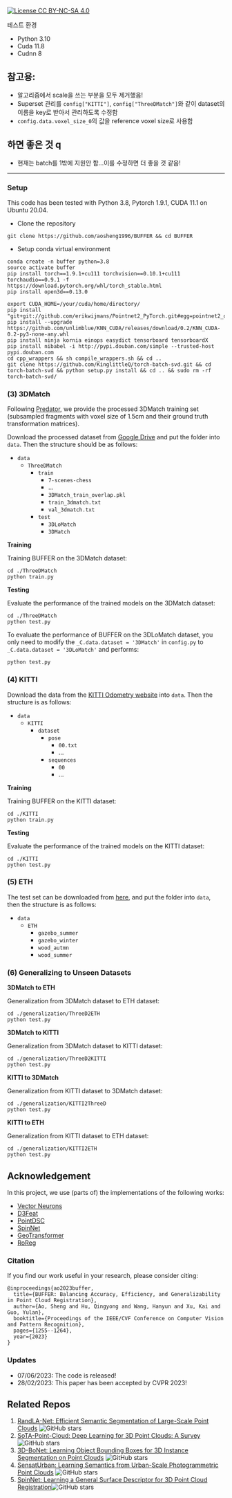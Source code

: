 [![License CC BY-NC-SA 4.0](https://img.shields.io/badge/license-CC4.0-blue.svg)](https://creativecommons.org/licenses/by-nc-sa/4.0/legalcode)

테스트 환경
- Python 3.10 
- Cuda 11.8 
- Cudnn 8 

## 참고용:

- 알고리즘에서 scale을 쓰는 부분을 모두 제거했음!
- Superset 관리를 `config["KITTI"]`, `config["ThreeDMatch"]`와 같이 dataset의 이름을 key로 받아서 관리하도록 수정함
- `config.data.voxel_size_0`의 값을 reference voxel size로 사용함

## 하면 좋은 것 q

- 현재는 batch를 1밖에 지원안 함...이를 수정하면 더 좋을 것 같음!

---

###  Setup
This code has been tested with Python 3.8, Pytorch 1.9.1, CUDA 11.1 on Ubuntu 20.04.
 
- Clone the repository 
```
git clone https://github.com/aosheng1996/BUFFER && cd BUFFER
```
- Setup conda virtual environment
```
conda create -n buffer python=3.8
source activate buffer
pip install torch==1.9.1+cu111 torchvision==0.10.1+cu111 torchaudio==0.9.1 -f https://download.pytorch.org/whl/torch_stable.html
pip install open3d==0.13.0

export CUDA_HOME=/your/cuda/home/directory/
pip install "git+git://github.com/erikwijmans/Pointnet2_PyTorch.git#egg=pointnet2_ops&subdirectory=pointnet2_ops_lib"
pip install --upgrade https://github.com/unlimblue/KNN_CUDA/releases/download/0.2/KNN_CUDA-0.2-py3-none-any.whl
pip install ninja kornia einops easydict tensorboard tensorboardX
pip install nibabel -i http://pypi.douban.com/simple --trusted-host pypi.douban.com
cd cpp_wrappers && sh compile_wrappers.sh && cd ..
git clone https://github.com/KinglittleQ/torch-batch-svd.git && cd torch-batch-svd && python setup.py install && cd .. && sudo rm -rf torch-batch-svd/
```

### (3) 3DMatch
Following [Predator](https://github.com/prs-eth/OverlapPredator.git), we provide the processed 3DMatch training set (subsampled fragments with voxel size of 1.5cm and their ground truth transformation matrices). 

Download the processed dataset from [Google Drive](https://drive.google.com/drive/folders/1tWVV4u_YablYmPta8fmHLY-JN4kZWh8R?usp=sharing) and put the folder into `data`. 
Then the structure should be as follows:

- `data`
    - `ThreeDMatch`
        - `train`
            - `7-scenes-chess`
            - ...
            - `3DMatch_train_overlap.pkl`
            - `train_3dmatch.txt`
            - `val_3dmatch.txt`
        - `test`
            - `3DLoMatch`
            - `3DMatch`

**Training**

Training BUFFER on the 3DMatch dataset:
```
cd ./ThreeDMatch
python train.py
```
**Testing**

Evaluate the performance of the trained models on the 3DMatch dataset:

```
cd ./ThreeDMatch
python test.py
```
To evaluate the performance of BUFFER on the 3DLoMatch dataset, you only need to modify the `_C.data.dataset = '3DMatch'` in `config.py` to `_C.data.dataset = '3DLoMatch'` and performs:
```
python test.py
``` 

### (4) KITTI
Download the data from the [KITTI Odometry website](http://www.cvlibs.net/datasets/kitti/eval_odometry.php) into `data`. 
Then the structure is as follows:

- `data`
    - `KITTI`
        - `dataset`
            - `pose`
                - `00.txt`
                - ...
            - `sequences`
                - `00`
                - ...

**Training**

Training BUFFER on the KITTI dataset:

```
cd ./KITTI
python train.py
```

**Testing**

Evaluate the performance of the trained models on the KITTI dataset:

```
cd ./KITTI
python test.py
```

### (5) ETH

The test set can be downloaded from [here](https://share.phys.ethz.ch/~gsg/3DSmoothNet/data/ETH.rar), and put the folder into `data`, then the structure is as follows:

- `data`
    - `ETH`
        - `gazebo_summer`
        - `gazebo_winter`
        - `wood_autmn`
        - `wood_summer`


### (6) Generalizing to Unseen Datasets 

**3DMatch to ETH**

Generalization from 3DMatch dataset to ETH dataset:
```
cd ./generalization/ThreeD2ETH
python test.py
```

**3DMatch to KITTI**

Generalization from 3DMatch dataset to KITTI dataset:

```
cd ./generalization/ThreeD2KITTI
python test.py
```

**KITTI to 3DMatch**

Generalization from KITTI dataset to 3DMatch dataset:
```
cd ./generalization/KITTI2ThreeD
python test.py
```

**KITTI to ETH**

Generalization from KITTI dataset to ETH dataset:
```
cd ./generalization/KITTI2ETH
python test.py
```

## Acknowledgement

In this project, we use (parts of) the implementations of the following works:

* [Vector Neurons](https://github.com/FlyingGiraffe/vnn)
* [D3Feat](https://github.com/XuyangBai/D3Feat.pytorch)
* [PointDSC](https://github.com/XuyangBai/PointDSC)
* [SpinNet](https://github.com/QingyongHu/SpinNet)
* [GeoTransformer](https://github.com/qinzheng93/GeoTransformer)
* [RoReg](https://github.com/HpWang-whu/RoReg)

### Citation
If you find our work useful in your research, please consider citing:

    @inproceedings{ao2023buffer,
      title={BUFFER: Balancing Accuracy, Efficiency, and Generalizability in Point Cloud Registration},
      author={Ao, Sheng and Hu, Qingyong and Wang, Hanyun and Xu, Kai and Guo, Yulan},
      booktitle={Proceedings of the IEEE/CVF Conference on Computer Vision and Pattern Recognition},
      pages={1255--1264},
      year={2023}
    }

### Updates
* 07/06/2023: The code is released!
* 28/02/2023: This paper has been accepted by CVPR 2023!

## Related Repos
1. [RandLA-Net: Efficient Semantic Segmentation of Large-Scale Point Clouds](https://github.com/QingyongHu/RandLA-Net) ![GitHub stars](https://img.shields.io/github/stars/QingyongHu/RandLA-Net.svg?style=flat&label=Star)
2. [SoTA-Point-Cloud: Deep Learning for 3D Point Clouds: A Survey](https://github.com/QingyongHu/SoTA-Point-Cloud) ![GitHub stars](https://img.shields.io/github/stars/QingyongHu/SoTA-Point-Cloud.svg?style=flat&label=Star)
3. [3D-BoNet: Learning Object Bounding Boxes for 3D Instance Segmentation on Point Clouds](https://github.com/Yang7879/3D-BoNet) ![GitHub stars](https://img.shields.io/github/stars/Yang7879/3D-BoNet.svg?style=flat&label=Star)
4. [SensatUrban: Learning Semantics from Urban-Scale Photogrammetric Point Clouds](https://github.com/QingyongHu/SensatUrban) ![GitHub stars](https://img.shields.io/github/stars/QingyongHu/SensatUrban.svg?style=flat&label=Star)
5. [SpinNet: Learning a General Surface Descriptor for 3D Point Cloud Registration](https://github.com/QingyongHu/SpinNet)![GitHub stars](https://img.shields.io/github/stars/QingyongHu/SpinNet.svg?style=flat&label=Star)
